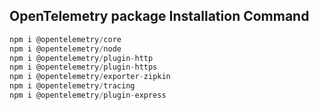 ## OpenTelemetry package Installation Command

```javaScript
npm i @opentelemetry/core
npm i @opentelemetry/node
npm i @opentelemetry/plugin-http
npm i @opentelemetry/plugin-https
npm i @opentelemetry/exporter-zipkin
npm i @opentelemetry/tracing
npm i @opentelemetry/plugin-express
```
